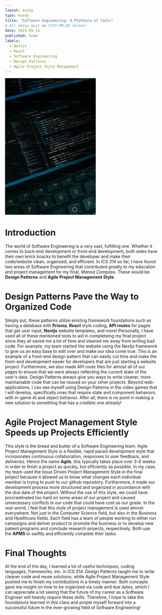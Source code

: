 ```yaml
---
layout: essay
type: essay
title: "Software Engineering: A Plethora of Tools"
# All dates must be YYYY-MM-DD format!
date: 2025-05-14
published: true
labels:
  - Nextjs
  - React
  - Software Engineering
  - Design Patterns
  - Agile Project Style Management
---
```


<img width="300px" class="rounded float-start pe-4" src="../img/premium_photo-1678566111481-8e275550b700.jpg">

# Introduction
The world of Software Engineering is a very vast, fulfilling one. Whether it comes to back-end development or front-end development, both sides have their own knick knacks to benefit the developer and make their code/website clean, organized, and efficient. In <i>ICS 314</i> so far, I have found two areas of Software Engineering that contributed greatly to my education and project management for my final, <i>Manoa Compass</i>. These would be <strong>Design Patterns</strong> and <strong>Agile Project Management Style</strong>.


# Design Patterns Pave the Way to Organized Code
Simply put, these patterns utilize existing framework foundations such as having a database with <strong>Prisma</strong>, <strong>React</strong> style coding, <strong>API routes</strong> for pages that get user input, <strong>Nextjs</strong> website templates, and more! Personally, I have used all of these mentioned tools to aid in completeing my final project since they all saved me a lot of time and steered me away from writing bad code. For example, my team started the website using the Nextjs framework to give us an easy base to edit over and make our idea come true. This is an example of a front-end design pattern that can easily cut time and make the front-end development easier for developers that are just starting a website project. Furthermore, we also made API route files for almost all of our pages to ensure that we were always reflecting the current state of the user's data. Design Patterns always give you ways to write cleaner, more maintainable code that can be reused on your other projects. Beyond web-applications, I can see myself using Design Patterns in the video games that I will develop, specifically ones that require state and component behaviors with in-game AI and object behavior. After all, there is no point in making a new solution to something that has a credible one already!


# Agile Project Management Style Speeds up Projects Efficiently
This style is the bread and butter of a Software Engineering team. Agile Project Management Style is a flexible, rapid paced development style that incorporates continuous collaboration, responses to user feedback, and deliveries. Hence the name <strong>Agile</strong>, this typically takes place over 3-4 weeks in order to finish a project as quickly, but efficiently as possible. In my case, my team used the Issue Driven Project Management Style in the final project because it allowed us to know what changes each individual member is trying to push to our github repository. Furthermore, it made our development process more structured and organized in accordance with the due date of the project. Without the use of this style, we could have procrastinated too hard on some areas of our project and caused unnecessary conflicts in our code that could have cost us our grade. In the real-world, I feel that this style of project management is used almost everywhere. Not just in the Computer Science field, but also in the <i>Business</i> and <i>Healthcare</i> fields. Each field has a team of people working to either run campaigns and deliver product to promote the business or to develop new patient programs and conclude research projects, respectively. Both use the <strong>APMS</strong> to swiftly and efficiently complete their tasks.


# Final Thoughts
At the end of the day, I learned a lot of useful techniques, coding languages, frameworks, etc. in ICS 314. Design Patterns taught me to write cleaner code and reuse solutions, while Agile Project Management Style pushed me to finish my contributions in a timely manner. Both concepts gave me insight on how to be organized via code and due dates, which I can appreciate a lot seeing that the future of my career as a Software Engineer will heavily require these skills. Therefore, I hope to take the foundations learned in this class and propel myself forward into a successful future in the ever-growing field of Software Engineering!